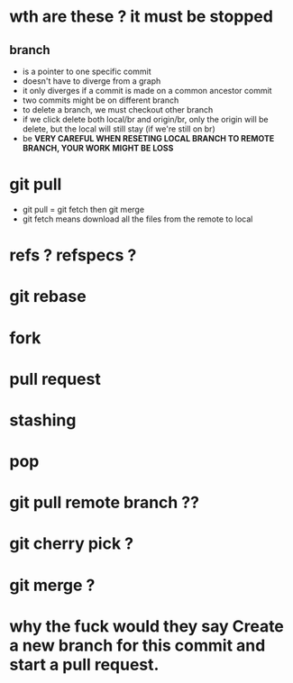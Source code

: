 # wth are these ? it must be stopped
## branch
- is a pointer to one specific commit
- doesn't have to diverge from a graph
- it only diverges if a commit is made on a common ancestor commit
- two commits might be on different branch
- to delete a branch, we must checkout other branch 
- if we click delete both local/br and origin/br, only the origin will be delete, but the local will still stay (if we're still on br)
- be **VERY CAREFUL WHEN RESETING LOCAL BRANCH TO REMOTE BRANCH, YOUR WORK MIGHT BE LOSS**

# git pull
- git pull = git fetch then git merge
- git fetch means download all the files from the remote to local


# refs ? refspecs ?

# git rebase
# fork
# pull request
# stashing
# pop
# git pull remote branch ??
# git cherry pick ?
# git merge ?

# why the fuck would they say **Create a new branch for this commit and start a pull request.**
